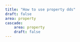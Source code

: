 ```yaml
---
title: "How to use property dds"
draft: false
area: property
cascade:
    area: property
    draft: false
---
```

